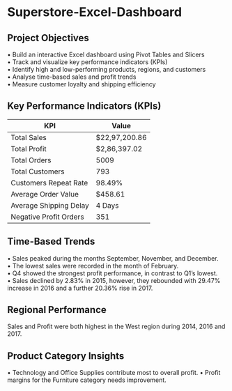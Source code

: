 # Superstore-Excel-Dashboard
## Project Objectives  
•	Build an interactive Excel dashboard using Pivot Tables and Slicers  
•	Track and visualize key performance indicators (KPIs)  
•	Identify high and low-performing products, regions, and customers  
•	Analyse time-based sales and profit trends  
•	Measure customer loyalty and shipping efficiency  
## Key Performance Indicators (KPIs)
|KPI	                   | Value          |
|------------------------|----------------|
|Total Sales             | $22,97,200.86  |
|Total Profit            | $2,86,397.02   |
|Total Orders	           | 5009           |
|Total Customers	       | 793            |
|Customers Repeat Rate	 | 98.49%         |
|Average Order Value	   | $458.61        |
|Average Shipping Delay  | 4 Days         |
|Negative Profit Orders  | 351            |
## Time-Based Trends
•	Sales peaked during the months September, November, and December.  
•	The lowest sales were recorded in the month of February.  
•	Q4 showed the strongest profit performance, in contrast to Q1’s lowest.   
•	Sales declined by 2.83% in 2015, however, they rebounded with 29.47% increase in 2016 and a further 20.36% rise in 2017.  


## Regional Performance
Sales and Profit were both highest in the West region during 2014, 2016 and 2017. 

## Product Category Insights
•	Technology and Office Supplies contribute most to overall profit.
•	 Profit margins for the Furniture category needs improvement.


